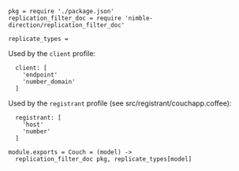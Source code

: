     pkg = require './package.json'
    replication_filter_doc = require 'nimble-direction/replication_filter_doc'

    replicate_types =

Used by the `client` profile:

      client: [
        'endpoint'
        'number_domain'
      ]

Used by the `registrant` profile (see src/registrant/couchapp.coffee):

      registrant: [
        'host'
        'number'
      ]

    module.exports = Couch = (model) ->
      replication_filter_doc pkg, replicate_types[model]
